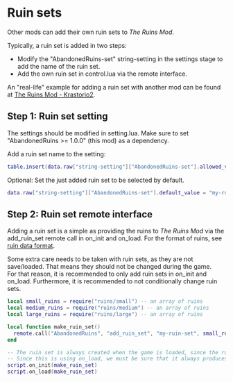 # Ruin sets

Other mods can add their own ruin sets to *The Ruins Mod*.

Typically, a ruin set is added in two steps:
* Modify the "AbandonedRuins-set" string-setting in the settings stage to add the name of the ruin set.
* Add the own ruin set in control.lua via the remote interface.

An "real-life" example for adding a ruin set with another mod can be found at [The Ruins Mod - Krastorio2](https://github.com/Bilka2/AbandonedRuins-Krastorio2).

## Step 1: Ruin set setting

The settings should be modified in setting.lua. Make sure to set "AbandonedRuins >= 1.0.0" (this mod) as a dependency.

Add a ruin set name to the setting:
```lua
table.insert(data.raw["string-setting"]["AbandonedRuins-set"].allowed_values, "my-ruin-set")
```
Optional: Set the just added ruin set to be selected by default.
```lua
data.raw["string-setting"]["AbandonedRuins-set"].default_value = "my-ruin-set"
```

## Step 2: Ruin set remote interface

Adding a ruin set is a simple as providing the ruins to *The Ruins Mod* via the add_ruin_set remote call in on_init and on_load. For the format of ruins, see [ruin data format](docs/format.md).

Some extra care needs to be taken with ruin sets, as they are not save/loaded. That means they should not be changed during the game.<br>
For that reason, it is recommended to only add ruin sets in on_init and on_load. Furthermore, it is recommended to not conditionally change ruin sets.

```lua
local small_ruins = require("ruins/small") -- an array of ruins
local medium_ruins = require("ruins/medium") -- an array of ruins
local large_ruins = require("ruins/large") -- an array of ruins

local function make_ruin_set()
  remote.call("AbandonedRuins", "add_ruin_set", "my-ruin-set", small_ruins, medium_ruins, large_ruins)
end

-- The ruin set is always created when the game is loaded, since the ruin sets are not save/loaded by AbandonedRuins.
-- Since this is using on_load, we must be sure that it always produces the same result for everyone.
script.on_init(make_ruin_set)
script.on_load(make_ruin_set)
```
